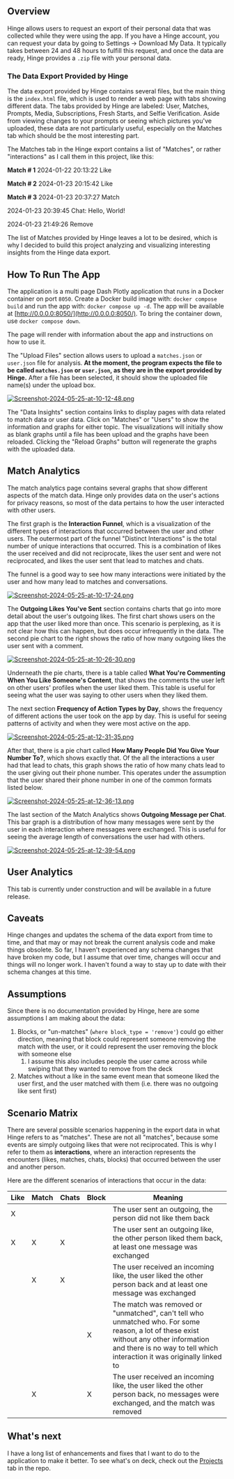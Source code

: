 ## Overview
Hinge allows users to request an export of their personal data that was collected while they were using the app. If you have a Hinge account, you can request your data by going to Settings -> Download My Data. It typically takes between 24 and 48 hours to fulfill this request, and once the data are ready, Hinge provides a `.zip` file with your personal data.

### The Data Export Provided by Hinge
The data export provided by Hinge contains several files, but the main thing is the `index.html` file, which is used to render a web page with tabs showing different data. The tabs provided by Hinge are labeled: User, Matches, Prompts, Media, Subscriptions, Fresh Starts, and Selfie Verification. Aside from viewing changes to your prompts or seeing which pictures you've uploaded, these data are not particularly useful, especially on the Matches tab which should be the most interesting part.

The Matches tab in the Hinge export contains a list of "Matches", or rather "interactions" as I call them in this project, like this:

**Match # 1**
2024-01-22 20:13:22
Like

**Match # 2**
2024-01-23 20:15:42
Like

**Match # 3**
2024-01-23 20:37:27
Match

2024-01-23 20:39:45
Chat: Hello, World!

2024-01-23 21:49:26
Remove

The list of Matches provided by Hinge leaves a lot to be desired, which is why I decided to build this project analyzing and visualizing interesting insights from the Hinge data export.

## How To Run The App
The application is a multi page Dash Plotly application that runs in a Docker container on port `8050`. Create a Docker build image with: `docker compose build` and run the app with: `docker compose up -d`. The app will be available at [http://0.0.0.0:8050/](http://0.0.0.0:8050/). To bring the container down, use `docker compose down`.  

The page will render with information about the app and instructions on how to use it. 

The "Upload Files" section allows users to upload a `matches.json` or `user.json` file for analysis. **At the moment, the program expects the file to be called `matches.json` or `user.json`, as they are in the export provided by Hinge.** After a file has been selected, it should show the uploaded file name(s) under the upload box.

[![Screenshot-2024-05-25-at-10-12-48.png](https://i.postimg.cc/KcV1SFcQ/Screenshot-2024-05-25-at-10-12-48.png)](https://postimg.cc/hhLDTkd7)

The "Data Insights" section contains links to display pages with data related to match data or user data. Click on "Matches" or "Users" to show the information and graphs for either topic. The visualizations will initially show as blank graphs until a file has been upload and the graphs have been reloaded. Clicking the "Reload Graphs" button will regenerate the graphs with the uploaded data.

## Match Analytics
The match analytics page contains several graphs that show different aspects of the match data. Hinge only provides data on the user's actions for privacy reasons, so most of the data pertains to how the user interacted with other users.

The first graph is the **Interaction Funnel**, which is a visualization of the different types of interactions that occurred between the user and other users. The outermost part of the funnel "Distinct Interactions" is the total number of unique interactions that occurred. This is a combination of likes the user received and did not reciprocate, likes the user sent and were not reciprocated, and likes the user sent that lead to matches and chats.

The funnel is a good way to see how many interactions were initiated by the user and how many lead to matches and conversations.

[![Screenshot-2024-05-25-at-10-17-24.png](https://i.postimg.cc/vHbZdBFr/Screenshot-2024-05-25-at-10-17-24.png)](https://postimg.cc/3WfTX3wN)

The **Outgoing Likes You've Sent** section contains charts that go into more detail about the user's outgoing likes. The first chart shows users on the app that the user liked more than once. This scenario is perplexing, as it is not clear how this can happen, but does occur infrequently in the data. The second pie chart to the right shows the ratio of how many outgoing likes the user sent with a comment.

[![Screenshot-2024-05-25-at-10-26-30.png](https://i.postimg.cc/SQwtX2N9/Screenshot-2024-05-25-at-10-26-30.png)](https://postimg.cc/XXkgmv5N)

Underneath the pie charts, there is a table called **What You're Commenting When You Like Someone's Content**, that shows the comments the user left on other users' profiles when the user liked them. This table is useful for seeing what the user was saying to other users when they liked them.

The next section **Frequency of Action Types by Day**, shows the frequency of different actions the user took on the app by day. This is useful for seeing patterns of activity and when they were most active on the app.

[![Screenshot-2024-05-25-at-12-31-35.png](https://i.postimg.cc/nLfN53P0/Screenshot-2024-05-25-at-12-31-35.png)](https://postimg.cc/JsKTH5mk)

After that, there is a pie chart called **How Many People Did You Give Your Number To?**, which shows exactly that. Of the all the interactions a user had that lead to chats, this graph shows the ratio of how many chats lead to the user giving out their phone number. This operates under the assumption that the user shared their phone number in one of the common formats listed below.

[![Screenshot-2024-05-25-at-12-36-13.png](https://i.postimg.cc/MpqFmnMF/Screenshot-2024-05-25-at-12-36-13.png)](https://postimg.cc/gntsYkKV)

The last section of the Match Analytics shows **Outgoing Message per Chat**. This bar graph is a distribution of how many messages were sent by the user in each interaction where messages were exchanged. This is useful for seeing the average length of conversations the user had with others.

[![Screenshot-2024-05-25-at-12-39-54.png](https://i.postimg.cc/J7jxY1LV/Screenshot-2024-05-25-at-12-39-54.png)](https://postimg.cc/hhPVfRvp)

## User Analytics
This tab is currently under construction and will be available in a future release.

## Caveats
Hinge changes and updates the schema of the data export from time to time, and that may or may not break the current analysis code and make things obsolete. So far, I haven't experienced any schema changes that have broken my code, but I assume that over time, changes will occur and things will no longer work. I haven't found a way to stay up to date with their schema changes at this time.

## Assumptions
Since there is no documentation provided by Hinge, here are some assumptions I am making about the data:
1. Blocks, or "un-matches" (`where block_type = 'remove'`) could go either direction, meaning that block could represent someone removing the match with the user, or it could represent the user removing the block with someone else
	1. I assume this also includes people the user came across while swiping that they wanted to remove from the deck
2. Matches without a like in the same event mean that someone liked the user first, and the user matched with them (i.e. there was no outgoing like sent first)

## Scenario Matrix
There are several possible scenarios happening in the export data in what Hinge refers to as "matches". These are not all "matches", because some events are simply outgoing likes that were not reciprocated. This is why I refer to them as **interactions**, where an interaction represents the encounters (likes, matches, chats, blocks) that occurred between the user and another person. 

Here are the different scenarios of interactions that occur in the data: 

| Like | Match | Chats | Block | Meaning                                                                                                                                                                                                           |
| ---- | ---- | ---- | ---- |-------------------------------------------------------------------------------------------------------------------------------------------------------------------------------------------------------------------|
| X |  |  |  | The user sent an outgoing, the person did not like them back                                                                                                                                                      |
| X | X | X |  | The user sent an outgoing like, the other person liked them back, at least one message was exchanged                                                                                                              |
|  | X | X |  | The user received an incoming like, the user liked the other person back and at least one message was exchanged                                                                                                   |
|  |  |  | X | The match was removed or "unmatched", can't tell who unmatched who. For some reason, a lot of these exist without any other information and there is no way to tell which interaction it was originally linked to |
|  | X |  | X | The user received an incoming like, the user liked the other person back, no messages were exchanged, and the match was removed                                                                                   |

## What's next
I have a long list of enhancements and fixes that I want to do to the application to make it better. To see what's on deck, check out the [Projects](https://github.com/users/smpotts/projects/2) tab in the repo. 